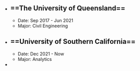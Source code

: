 - ## ==The University of Queensland==
	- Date: Sep 2017 - Jun 2021
	- Major: Civil Engineering
- ## ==University of Southern California==
	- Date: Dec 2021 - Now
	- Major: Analytics
-